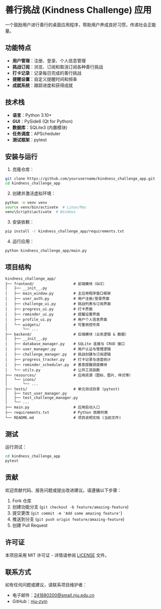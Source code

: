 # 善行挑战 (Kindness Challenge) 应用

一个鼓励用户进行善行的桌面应用程序，帮助用户养成良好习惯，传递社会正能量。

## 功能特点

- **用户管理**：注册、登录、个人信息管理
- **挑战订阅**：浏览、订阅和取消订阅各种善行挑战
- **打卡记录**：记录每日完成的善行挑战
- **提醒设置**：自定义提醒时间和频率
- **成就系统**：跟踪进度和获得成就

## 技术栈

- **语言**：Python 3.10+
- **GUI**：PySide6 (Qt for Python)
- **数据库**：SQLite3 (内置模块)
- **任务调度**：APScheduler
- **测试框架**：pytest

## 安装与运行

1. 克隆仓库：

```bash
git clone https://github.com/yourusername/kindness_challenge_app.git
cd kindness_challenge_app
```

2. 创建并激活虚拟环境：

```bash
python -m venv venv
source venv/bin/activate  # Linux/Mac
venv\Scripts\activate  # Windows
```

3. 安装依赖：

```bash
pip install -r kindness_challenge_app/requirements.txt
```

4. 运行应用：

```bash
python kindness_challenge_app/main.py
```

## 项目结构

```
kindness_challenge_app/
├── frontend/                  # 前端模块（GUI）
│   ├── __init__.py
│   ├── main_window.py         # 主应用程序窗口框架
│   ├── user_auth.py           # 用户注册/登录界面
│   ├── challenge_ui.py        # 挑战列表与订阅界面
│   ├── progress_ui.py         # 打卡界面
│   ├── reminder_ui.py         # 提醒设置界面
│   ├── profile_ui.py          # 用户个人信息界面
│   └── widgets/               # 可重用控件库
│       └── ...
├── backend/                   # 后端模块（业务逻辑 & 数据）
│   ├── __init__.py
│   ├── database_manager.py    # SQLite 连接与 CRUD 接口
│   ├── user_manager.py        # 用户认证与管理逻辑
│   ├── challenge_manager.py   # 挑战创建与订阅逻辑
│   ├── progress_tracker.py    # 打卡记录与进度统计
│   ├── reminder_scheduler.py  # 善意提醒调度模块
│   └── utils.py               # 公共工具函数
├── resources/                 # 应用资源（图标、图片、样式等）
│   └── icons/
│       └── ...
├── tests/                     # 单元测试目录 (pytest)
│   ├── test_user_manager.py
│   ├── test_challenge_manager.py
│   └── ...
├── main.py                    # 应用启动入口
├── requirements.txt           # Python 依赖列表
└── README.md                  # 项目说明文档 (当前文件)
```

## 测试

运行测试：

```bash
cd kindness_challenge_app
pytest
```

## 贡献

欢迎贡献代码、报告问题或提出改进建议。请遵循以下步骤：

1. Fork 仓库
2. 创建功能分支 (`git checkout -b feature/amazing-feature`)
3. 提交更改 (`git commit -m 'Add some amazing feature'`)
4. 推送到分支 (`git push origin feature/amazing-feature`)
5. 创建 Pull Request

## 许可证

本项目采用 MIT 许可证 - 详情请参阅 [LICENSE](LICENSE) 文件。

## 联系方式

如有任何问题或建议，请联系项目维护者：

- 电子邮件：241880200@smail.nju.edu.cn
- GitHub：[nju-zym](https://github.com/nju-zym)
